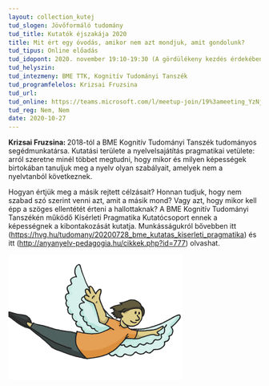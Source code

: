 ```yaml
---
layout: collection_kutej
tud_slogen: Jövőformáló tudomány
tud_title: Kutatók éjszakája 2020
title: Mit ért egy óvodás, amikor nem azt mondjuk, amit gondolunk?
tud_tipus: Online előadás
tud_idopont: 2020. november 19:10-19:30 (A gördülékeny kezdés érdekében már 17:15-től lehet csatlakozni az eseményhez.)
tud_helyszin:
tud_intezmeny: BME TTK, Kognitív Tudományi Tanszék 
tud_programfelelos: Krizsai Fruzsina
tud_url:
tud_online: https://teams.microsoft.com/l/meetup-join/19%3ameeting_YzNjY2RjNTUtMmIxOS00MjIxLWEyODktOGY5NDlhMGQ1YjY5%40thread.v2/0?context=%7b%22Tid%22%3a%226a3548ab-7570-4271-91a8-58da00697029%22%2c%22Oid%22%3a%225e1b8b85-31ec-4bf8-a6b9-2a98d348d0a2%22%2c%22IsBroadcastMeeting%22%3atrue%7d
tud_reg: Nem, Nem
date: 2020-10-27
---
```

<b>Krizsai Fruzsina: </b>2018-tól a BME Kognitív Tudományi Tanszék tudományos segédmunkatársa. Kutatási területe a nyelvelsajátítás pragmatikai vetülete: arról szeretne minél többet megtudni, hogy mikor és milyen képességek birtokában tanuljuk meg a nyelv olyan szabályait, amelyek nem a nyelvtanból következnek.

Hogyan értjük meg a másik rejtett célzásait? Honnan tudjuk, hogy nem szabad szó szerint venni azt, amit a másik mond? Vagy azt, hogy mikor kell épp a szöges ellentétét érteni a hallottaknak? A BME Kognitív Tudományi Tanszékén működő Kísérleti Pragmatika Kutatócsoport ennek a képességnek a kibontakozását kutatja. Munkásságukról bővebben itt (<a href="https://hvg.hu/tudomany/20200728_bme_kutatas_kiserleti_pragmatika">https://hvg.hu/tudomany/20200728_bme_kutatas_kiserleti_pragmatika</a>) és itt (<a href="http://anyanyelv-pedagogia.hu/cikkek.php?id=777">http://anyanyelv-pedagogia.hu/cikkek.php?id=777</a>) olvashat.

<img src="images/ovodas.png" max-width="500" class="center"> 


